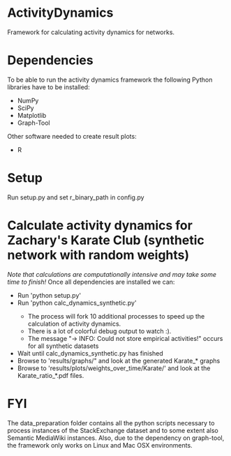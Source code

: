 # ActivityDynamics
Framework for calculating activity dynamics for networks.

# Dependencies
To be able to run the activity dynamics framework the following Python libraries have to be installed:

- NumPy
- SciPy 
- Matplotlib
- Graph-Tool

Other software needed to create result plots:

- R

# Setup
Run setup.py and set r_binary_path in config.py

# Calculate activity dynamics for Zachary's Karate Club (synthetic network with random weights)

*Note that calculations are computationally intensive and may take some time to finish!*
Once all dependencies are installed we can:

<ul>
<li>Run 'python setup.py'</li>
<li>Run 'python calc_dynamics_synthetic.py'</li>
  <ul>
    <li>The process will fork 10 additional processes to speed up the calculation of activity dynamics.</li>
    <li>There is a lot of colorful debug output to watch :).</li>
    <li>The message "-> INFO: Could not store empirical activities!" occurs for all synthetic datasets</li>
  </ul>
<li>Wait until calc_dynamics_synthetic.py has finished</li>
<li>Browse to 'results/graphs/" and look at the generated Karate_* graphs</li>
<li>Browse to 'results/plots/weights_over_time/Karate/' and look at the Karate_ratio_*.pdf files.</li>
</ul>

# FYI

The data_preparation folder contains all the python scripts necessary to process instances of the StackExchange dataset and to some
extent also Semantic MediaWiki instances. Also, due to the dependency on graph-tool, the framework only works on Linux and Mac OSX environments.